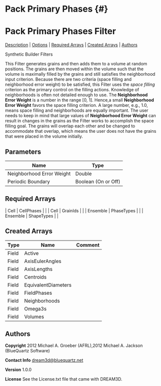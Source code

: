Pack Primary Phases {#}
======
<h1 class="pHeading1">Pack Primary Phases Filter</h1>
<p class="pCellBody">
<a href="../Synthetic_BuilderFilters/PackPrimaryPhases.html#wp2">Description</a> | <a href="../Synthetic_BuilderFilters/PackPrimaryPhases.html#wp3">Options</a> | <a href="../Synthetic_BuilderFilters/PackPrimaryPhases.html#wp4">Required Arrays</a> | <a href="../Synthetic_BuilderFilters/PackPrimaryPhases.html#wp5">Created Arrays</a> | <a href="../Synthetic_BuilderFilters/PackPrimaryPhases.html#wp1">Authors</a> 

Synthetic Builder Filters


This Filter generates grains and then adds them to a volume at random positions. The grains are then moved within the volume such that the volume is maximally filled by the grains and still satisfies the neighborhood input criterion.
Because there are two criteria (space filling and neighborhood error weight) to be satisfied, this Filter uses the _space filling_ criterion as the primary control on the filling actions. Knowledge of neighborhoods is often not detailed enough to use.
 The __Neighborhood Error Weight__ is a number in the range [0, 1]. Hence,a small __Neighborhood Error Weight__ favors the space filling criterion. A large number, e.g., 1.0, means space filling and neighborhoods are equally important.
The user needs to keep in mind that large values of __Neighborhood Error Weight__ can result in changes in the grains as the Filter works to accomplish the space filling goal. The grains will overlap each other and be changed to accommodate that overlap, which means the user does not have the grains that were placed in the volume initially.


## Parameters ##

| Name | Type |
|------|------|
| Neighborhood Error Weight | Double |
| Periodic Boundary | Boolean (On or Off) |

## Required Arrays ##



| Cell | CellPhases |  |
| Cell | GrainIds |  |
| Ensemble | PhaseTypes |  |
| Ensemble | ShapeTypes |  |

## Created Arrays ##

| Type | Name | Comment |
|------|------|---------|
| Field | Active |  |
| Field | AxisEulerAngles |  |
| Field | AxisLengths |  |
| Field | Centroids |  |
| Field | EquivalentDiameters |  |
| Field | FieldPhases |  |
| Field | Neighborhoods |  |
| Field | Omega3s |  |
| Field | Volumes |  |

## Authors ##

**Copyright** 2012 Michael A. Groeber (AFRL),2012 Michael A. Jackson (BlueQuartz Software)

**Contact Info** dream3d@bluequartz.net

**Version** 1.0.0

**License**  See the License.txt file that came with DREAM3D.




